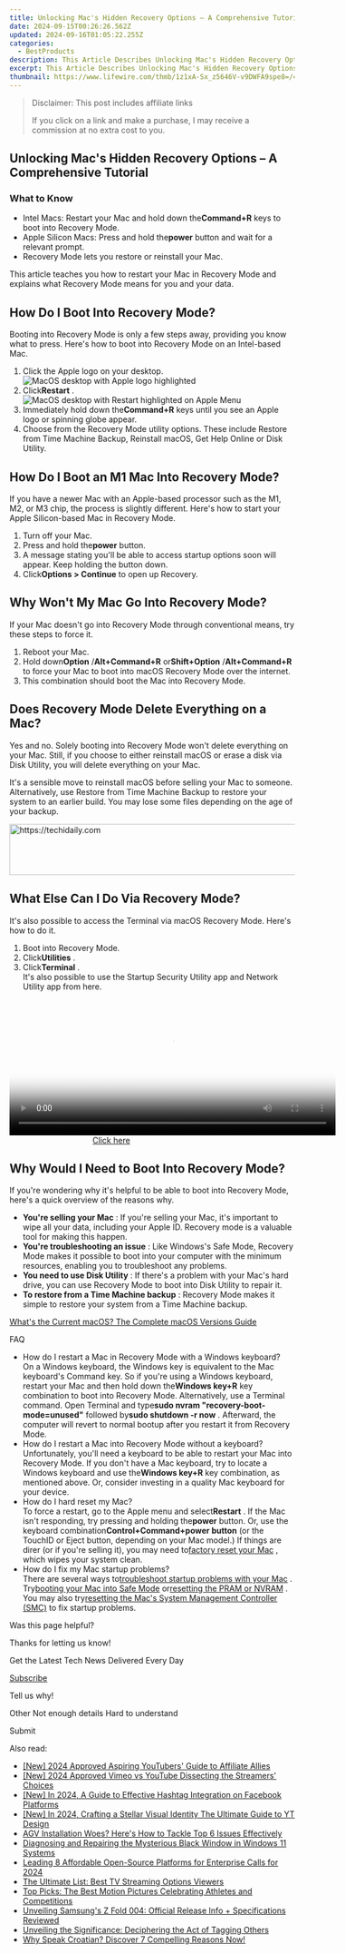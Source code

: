 ```yaml
---
title: Unlocking Mac's Hidden Recovery Options – A Comprehensive Tutorial
date: 2024-09-15T00:26:26.562Z
updated: 2024-09-16T01:05:22.255Z
categories:
  - BestProducts
description: This Article Describes Unlocking Mac's Hidden Recovery Options – A Comprehensive Tutorial
excerpt: This Article Describes Unlocking Mac's Hidden Recovery Options – A Comprehensive Tutorial
thumbnail: https://www.lifewire.com/thmb/1z1xA-Sx_z5646V-v9DWFA9spe8=/400x300/filters:no_upscale():max_bytes(150000):strip_icc():format(webp)/how-to-restart-a-mac-in-recovery-mode-5184142-68cb6419ef464a9f81fc8e71428c6dd7.jpg
---
```


>  Disclaimer: This post includes affiliate links
>
>  If you click on a link and make a purchase, I may receive a commission at no extra cost to you.
>

## Unlocking Mac's Hidden Recovery Options – A Comprehensive Tutorial
### What to Know

* Intel Macs: Restart your Mac and hold down the**Command+R** keys to boot into Recovery Mode.
* Apple Silicon Macs: Press and hold the**power** button and wait for a relevant prompt.
* Recovery Mode lets you restore or reinstall your Mac.

 This article teaches you how to restart your Mac in Recovery Mode and explains what Recovery Mode means for you and your data.

## How Do I Boot Into Recovery Mode?

 Booting into Recovery Mode is only a few steps away, providing you know what to press. Here's how to boot into Recovery Mode on an Intel-based Mac.

1. Click the Apple logo on your desktop.  
![MacOS desktop with Apple logo highlighted](https://www.lifewire.com/thmb/ZD9R-1BPhl_1RlElnKZiaP7PkkA=/1500x0/filters:no_upscale():max_bytes(150000):strip_icc():format(webp)/how-to-restart-a-mac-in-recovery-mode-51841421-cc43c9c48ed6487d8a7b93d6b20a5a8c.jpg)
2. Click**Restart** .  
![MacOS desktop with Restart highlighted on Apple Menu](https://www.lifewire.com/thmb/vuCSn_IqU_0pwh98bZrUoEVj-3g=/1500x0/filters:no_upscale():max_bytes(150000):strip_icc():format(webp)/how-to-restart-a-mac-in-recovery-mode-51841422-0bd99c8507fb42a88b7add2c60eda698.jpg)
3. Immediately hold down the**Command+R** keys until you see an Apple logo or spinning globe appear.
4. Choose from the Recovery Mode utility options. These include Restore from Time Machine Backup, Reinstall macOS, Get Help Online or Disk Utility.

## How Do I Boot an M1 Mac Into Recovery Mode?

 If you have a newer Mac with an Apple-based processor such as the M1, M2, or M3 chip, the process is slightly different. Here's how to start your Apple Silicon-based Mac in Recovery Mode.

1. Turn off your Mac.
2. Press and hold the**power** button.
3. A message stating you'll be able to access startup options soon will appear. Keep holding the button down.
4. Click**Options > Continue** to open up Recovery.

## Why Won't My Mac Go Into Recovery Mode?

 If your Mac doesn't go into Recovery Mode through conventional means, try these steps to force it.

1. Reboot your Mac.
2. Hold down**Option** /**Alt+Command+R** or**Shift+Option** /**Alt+Command+R** to force your Mac to boot into macOS Recovery Mode over the internet.
3. This combination should boot the Mac into Recovery Mode.

## Does Recovery Mode Delete Everything on a Mac?

 Yes and no. Solely booting into Recovery Mode won't delete everything on your Mac. Still, if you choose to either reinstall macOS or erase a disk via Disk Utility, you will delete everything on your Mac.

 It's a sensible move to reinstall macOS before selling your Mac to someone. Alternatively, use Restore from Time Machine Backup to restore your system to an earlier build. You may lose some files depending on the age of your backup.

<!-- affiliate ads begin -->
<a href="https://ephamedtechinc.pxf.io/c/5597632/2136617/26400" target="_top" id="2136617">
  <img src="//a.impactradius-go.com/display-ad/26400-2136617" border="0" alt="https://techidaily.com" width="728" height="90"/>
</a>
<img height="0" width="0" src="https://ephamedtechinc.pxf.io/i/5597632/2136617/26400" style="position:absolute;visibility:hidden;" border="0" />
<!-- affiliate ads end -->

## What Else Can I Do Via Recovery Mode?

 It's also possible to access the Terminal via macOS Recovery Mode. Here's how to do it.

1. Boot into Recovery Mode.
2. Click**Utilities** .
3. Click**Terminal** .  
 It's also possible to use the Startup Security Utility app and Network Utility app from here.

<!-- affiliate ads begin -->
<span id="1983582">
					<video width="576" height="240" style="cursor:pointer"
           poster="//a.impactradius-go.com/display-clicktoplayimage/1983582.png"
           onclick="if(!this.playClicked){this.play();this.setAttribute('controls',true);this.playClicked=true;}">
	   <source src="//a.impactradius-go.com/display-ad/22993-1983582">
	   <img src="//a.impactradius-go.com/display-clicktoplayimage/1983582.png" style="border: none; height: 100%; width: 100%; object-fit: contain">
	</video>
	<div style="width:360px;text-align:center"><a href="javascript:window.open(decodeURIComponent('https%3A%2F%2Fhomestyler.sjv.io%2Fc%2F5597632%2F1983582%2F22993'), '_blank');void(0);">Click here</a></div>
</span>
<img height="0" width="0" src="https://imp.pxf.io/i/5597632/1983582/22993" style="position:absolute;visibility:hidden;" border="0" />
<!-- affiliate ads end -->

## Why Would I Need to Boot Into Recovery Mode?

 If you're wondering why it's helpful to be able to boot into Recovery Mode, here's a quick overview of the reasons why.

* **You're selling your Mac** : If you're selling your Mac, it's important to wipe all your data, including your Apple ID. Recovery mode is a valuable tool for making this happen.
* **You're troubleshooting an issue** : Like Windows's Safe Mode, Recovery Mode makes it possible to boot into your computer with the minimum resources, enabling you to troubleshoot any problems.
* **You need to use Disk Utility** : If there's a problem with your Mac's hard drive, you can use Recovery Mode to boot into Disk Utility to repair it.
* **To restore from a Time Machine backup** : Recovery Mode makes it simple to restore your system from a Time Machine backup.

[What's the Current macOS? The Complete macOS Versions Guide](https://www.lifewire.com/what-is-macos-4691239)

 FAQ

* How do I restart a Mac in Recovery Mode with a Windows keyboard?  
 On a Windows keyboard, the Windows key is equivalent to the Mac keyboard's Command key. So if you're using a Windows keyboard, restart your Mac and then hold down the**Windows key+R** key combination to boot into Recovery Mode. Alternatively, use a Terminal command. Open Terminal and type**sudo nvram "recovery-boot-mode=unused"** followed by**sudo shutdown -r now** . Afterward, the computer will revert to normal bootup after you restart it from Recovery Mode.
* How do I restart a Mac into Recovery Mode without a keyboard?  
 Unfortunately, you'll need a keyboard to be able to restart your Mac into Recovery Mode. If you don't have a Mac keyboard, try to locate a Windows keyboard and use the**Windows key+R** key combination, as mentioned above. Or, consider investing in a quality Mac keyboard for your device.
* How do I hard reset my Mac?  
 To force a restart, go to the Apple menu and select**Restart** . If the Mac isn't responding, try pressing and holding the**power** button. Or, use the keyboard combination**Control+Command+power button** (or the TouchID or Eject button, depending on your Mac model.) If things are direr (or if you're selling it), you may need to[factory reset your Mac](https://www.lifewire.com/get-your-mac-ready-for-resale-4140772) , which wipes your system clean.
* How do I fix my Mac startup problems?  
 There are several ways to[troubleshoot startup problems with your Mac](https://www.lifewire.com/top-troubleshooting-tips-startup-problems-2259907) . Try[booting your Mac into Safe Mode](https://www.lifewire.com/how-to-use-mac-safe-boot-option-2260843) or[resetting the PRAM or NVRAM](https://www.lifewire.com/how-to-reset-mac-pram-or-nvram-2260839) . You may also try[resetting the Mac's System Management Controller (SMC)](https://www.lifewire.com/reset-smc-system-management-controller-on-mac-2260840) to fix startup problems.

Was this page helpful?

Thanks for letting us know!

 Get the Latest Tech News Delivered Every Day

[Subscribe](https://www.lifewire.com/#)

Tell us why!

 Other  Not enough details  Hard to understand

 Submit

<ins class="adsbygoogle"
     style="display:block"
     data-ad-format="autorelaxed"
     data-ad-client="ca-pub-7571918770474297"
     data-ad-slot="1223367746"></ins>

<ins class="adsbygoogle"
     style="display:block"
     data-ad-client="ca-pub-7571918770474297"
     data-ad-slot="8358498916"
     data-ad-format="auto"
     data-full-width-responsive="true"></ins>

<span class="atpl-alsoreadstyle">Also read:</span>
<div><ul>
<li><a href="https://eaxpv-info.techidaily.com/new-2024-approved-aspiring-youtubers-guide-to-affiliate-allies/"><u>[New] 2024 Approved Aspiring YouTubers' Guide to Affiliate Allies</u></a></li>
<li><a href="https://youtube-tips.techidaily.com/024-approved-vimeo-vs-youtube-dissecting-the-streamers-choices/"><u>[New] 2024 Approved Vimeo vs YouTube Dissecting the Streamers' Choices</u></a></li>
<li><a href="https://facebook-video-content.techidaily.com/new-in-2024-a-guide-to-effective-hashtag-integration-on-facebook-platforms/"><u>[New] In 2024, A Guide to Effective Hashtag Integration on Facebook Platforms</u></a></li>
<li><a href="https://youtube-webster.techidaily.com/n-2024-crafting-a-stellar-visual-identity-the-ultimate-guide-to-yt-design/"><u>[New] In 2024, Crafting a Stellar Visual Identity The Ultimate Guide to YT Design</u></a></li>
<li><a href="https://tech-haven.techidaily.com/agv-installation-woes-heres-how-to-tackle-top-6-issues-effectively/"><u>AGV Installation Woes? Here's How to Tackle Top 6 Issues Effectively</u></a></li>
<li><a href="https://tech-recovery.techidaily.com/diagnosing-and-repairing-the-mysterious-black-window-in-windows-11-systems/"><u>Diagnosing and Repairing the Mysterious Black Window in Windows 11 Systems</u></a></li>
<li><a href="https://screen-mirroring-recording.techidaily.com/leading-8-affordable-open-source-platforms-for-enterprise-calls-for-2024/"><u>Leading 8 Affordable Open-Source Platforms for Enterprise Calls for 2024</u></a></li>
<li><a href="https://tech-recovery.techidaily.com/the-ultimate-list-best-tv-streaming-options-viewers/"><u>The Ultimate List: Best TV Streaming Options Viewers</u></a></li>
<li><a href="https://tech-recovery.techidaily.com/top-picks-the-best-motion-pictures-celebrating-athletes-and-competitions/"><u>Top Picks: The Best Motion Pictures Celebrating Athletes and Competitions</u></a></li>
<li><a href="https://tech-recovery.techidaily.com/unveiling-samsungs-z-fold-004-official-release-info-plus-specifications-reviewed/"><u>Unveiling Samsung's Z Fold 004: Official Release Info + Specifications Reviewed</u></a></li>
<li><a href="https://tech-recovery.techidaily.com/unveiling-the-significance-deciphering-the-act-of-tagging-others/"><u>Unveiling the Significance: Deciphering the Act of Tagging Others</u></a></li>
<li><a href="https://mondly-stories.techidaily.com/why-speak-croatian-discover-7-compelling-reasons-now/"><u>Why Speak Croatian? Discover 7 Compelling Reasons Now!</u></a></li>
</ul></div>


